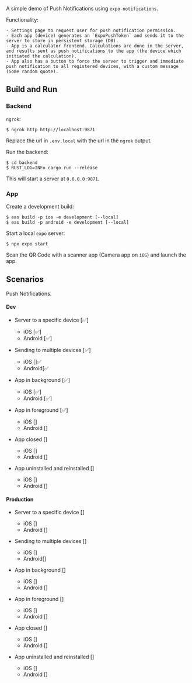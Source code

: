 A simple demo of Push Notifications using `expo-notifications`.

Functionality:

    - Settings page to request user for push notification permission.
    - Each app (device) generates an `ExpoPushToken` and sends it to the server to store in persistent storage (DB).
    - App is a calculator frontend. Calculations are done in the server, and results sent as push notifications to the app (the device which initiated the calculation).
    - App also has a button to force the server to trigger and immediate push notification to all registered devices, with a custom message (Some random quote).


## Build and Run

### Backend

`ngrok`:

```
$ ngrok http http://localhost:9871
```

Replace the url in `.env.local` with the url in the `ngrok` output.

Run the backend:

```
$ cd backend
$ RUST_LOG=INFo cargo run --release
```

This will start a server at `0.0.0.0:9871`.


### App

Create a development build:

```
$ eas build -p ios -e development [--local]
$ eas build -p android -e development [--local]

```

Start a local `expo` server:

```
$ npx expo start

```

Scan the QR Code with a scanner app (Camera app on `iOS`) and launch the app.

## Scenarios

Push Notifications.

#### Dev

* Server to a specific device [✅]
    - iOS [✅]
    - Android [✅]

* Sending to multiple devices [✅]
   - iOS []✅
   - Android[✅

* App in background [✅]
    - iOS [✅]
    - Android [✅]

* App in foreground [✅]
    - iOS []
    - Android []

* App closed []
    - iOS []
    - Android []

* App uninstalled and reinstalled []
    - iOS []
    - Android []


#### Production

* Server to a specific device []
    - iOS []
    - Android []

* Sending to multiple devices []
   - iOS []
   - Android[]

* App in background []
    - iOS []
    - Android []

* App in foreground []
    - iOS []
    - Android []

* App closed []
    - iOS []
    - Android []

* App uninstalled and reinstalled []
    - iOS []
    - Android []

